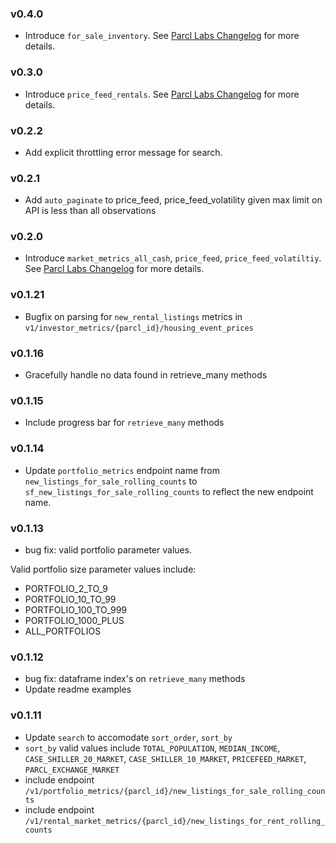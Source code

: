 ### v0.4.0
- Introduce `for_sale_inventory`. See [Parcl Labs Changelog](https://docs.parcllabs.com/changelog/for-sale-market-metrics-for-sale-inventory) for more details.

### v0.3.0
- Introduce `price_feed_rentals`. See [Parcl Labs Changelog](https://docs.parcllabs.com/changelog/price-feed-rental-price-feed) for more details.

### v0.2.2
- Add explicit throttling error message for search.

### v0.2.1
- Add `auto_paginate` to price_feed, price_feed_volatility given max limit on API is less than all observations

### v0.2.0
- Introduce `market_metrics_all_cash`, `price_feed`, `price_feed_volatiltiy`. See [Parcl Labs Changelog](https://docs.parcllabs.com/changelog/market-all-cash-price-feed-price-feed-volatility-endpoints) for more details.

### v0.1.21
- Bugfix on parsing for `new_rental_listings` metrics in `v1/investor_metrics/{parcl_id}/housing_event_prices`

### v0.1.16
- Gracefully handle no data found in retrieve_many methods

### v0.1.15
- Include progress bar for `retrieve_many` methods

### v0.1.14
- Update `portfolio_metrics` endpoint name from `new_listings_for_sale_rolling_counts` to `sf_new_listings_for_sale_rolling_counts` to reflect the new endpoint name.


### v0.1.13
- bug fix: valid portfolio parameter values.

Valid portfolio size parameter values include: 
- PORTFOLIO_2_TO_9
- PORTFOLIO_10_TO_99
- PORTFOLIO_100_TO_999
- PORTFOLIO_1000_PLUS
- ALL_PORTFOLIOS

### v0.1.12
- bug fix: dataframe index's on `retrieve_many` methods
- Update readme examples

### v0.1.11

- Update `search` to accomodate `sort_order`, `sort_by`
- `sort_by` valid values include `TOTAL_POPULATION`, `MEDIAN_INCOME`, `CASE_SHILLER_20_MARKET`, `CASE_SHILLER_10_MARKET`, `PRICEFEED_MARKET`, `PARCL_EXCHANGE_MARKET`
- include endpoint `/v1/portfolio_metrics/{parcl_id}/new_listings_for_sale_rolling_counts`
- include endpoint `/v1/rental_market_metrics/{parcl_id}/new_listings_for_rent_rolling_counts`
